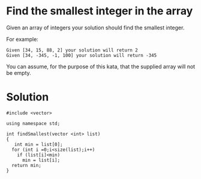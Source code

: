 # Find the smallest integer in the array
Given an array of integers your solution should find the smallest integer.

For example:
```
Given [34, 15, 88, 2] your solution will return 2
Given [34, -345, -1, 100] your solution will return -345
```
You can assume, for the purpose of this kata, that the supplied array will not be empty.

# Solution
```
#include <vector>

using namespace std; 

int findSmallest(vector <int> list)
{
   int min = list[0];
  for (int i =0;i<size(list);i++)
    if (list[i]<min)
      min = list[i];
  return min;
}
```